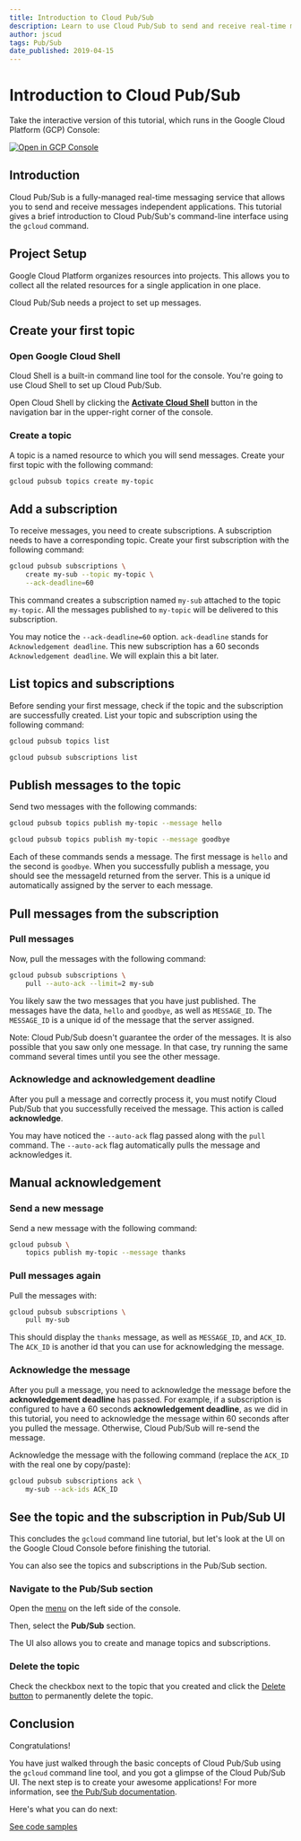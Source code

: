 ```yaml
---
title: Introduction to Cloud Pub/Sub
description: Learn to use Cloud Pub/Sub to send and receive real-time messages.
author: jscud
tags: Pub/Sub
date_published: 2019-04-15
---
```


# Introduction to Cloud Pub/Sub

<walkthrough-tutorial-url url="https://cloud.google.com/pubsub/quickstart-console"></walkthrough-tutorial-url>

<walkthrough-devshell-precreate></walkthrough-devshell-precreate>

<walkthrough-alt>
Take the interactive version of this tutorial, which runs in the Google Cloud Platform (GCP) Console:

[![Open in GCP Console](https://walkthroughs.googleusercontent.com/tutorial/resources/open-in-console-button.svg)](https://console.cloud.google.com/getting-started?walkthrough_tutorial_id=pubsub_quickstart)

</walkthrough-alt>

## Introduction

Cloud Pub/Sub is a fully-managed real-time messaging service that allows you to
send and receive messages independent applications. This tutorial gives a brief
introduction to Cloud Pub/Sub's command-line interface using the `gcloud`
command.

## Project Setup

Google Cloud Platform organizes resources into projects. This allows you to
collect all the related resources for a single application in one place.

Cloud Pub/Sub needs a project to set up messages.

<walkthrough-project-setup></walkthrough-project-setup>

## Create your first topic

### Open Google Cloud Shell

Cloud Shell is a built-in command line tool for the console. You're going to use
Cloud Shell to set up Cloud Pub/Sub.

Open Cloud Shell by clicking the
<walkthrough-cloud-shell-icon></walkthrough-cloud-shell-icon>
[**Activate Cloud Shell**][spotlight-open-devshell] button in the navigation bar in the upper-right corner of the console.

### Create a topic

A topic is a named resource to which you will send messages. Create your first
topic with the following command:

```bash
gcloud pubsub topics create my-topic
```

## Add a subscription

To receive messages, you need to create subscriptions. A subscription needs to
have a corresponding topic. Create your first subscription with the following
command:

```bash
gcloud pubsub subscriptions \
    create my-sub --topic my-topic \
    --ack-deadline=60
```

This command creates a subscription named `my-sub` attached to the topic
`my-topic`. All the messages published to `my-topic` will be delivered to this
subscription.

You may notice the `--ack-deadline=60` option. `ack-deadline` stands for
`Acknowledgement deadline`. This new subscription has a 60 seconds
`Acknowledgement deadline`. We will explain this a bit later.

## List topics and subscriptions

Before sending your first message, check if the topic and the subscription are
successfully created. List your topic and subscription using the following
command:

```bash
gcloud pubsub topics list
```

```bash
gcloud pubsub subscriptions list
```

## Publish messages to the topic

Send two messages with the following commands:

```bash
gcloud pubsub topics publish my-topic --message hello
```

```bash
gcloud pubsub topics publish my-topic --message goodbye
```

Each of these commands sends a message. The first message is `hello` and the
second is `goodbye`. When you successfully publish a message, you should see the
messageId returned from the server. This is a unique id automatically assigned
by the server to each message.

## Pull messages from the subscription

### Pull messages

Now, pull the messages with the following command:

```bash
gcloud pubsub subscriptions \
    pull --auto-ack --limit=2 my-sub
```

You likely saw the two messages that you have just published. The messages have
the data, `hello` and `goodbye`, as well as `MESSAGE_ID`. The `MESSAGE_ID` is a
unique id of the message that the server assigned.

Note: Cloud Pub/Sub doesn't guarantee the order of the messages. It is also
possible that you saw only one message. In that case, try running the same
command several times until you see the other message.

### Acknowledge and acknowledgement deadline

After you pull a message and correctly process it, you must notify Cloud Pub/Sub
that you successfully received the message. This action is called
**acknowledge**.

You may have noticed the `--auto-ack` flag passed along with the `pull` command.
The `--auto-ack` flag automatically pulls the message and acknowledges it.

## Manual acknowledgement

### Send a new message

Send a new message with the following command:

```bash
gcloud pubsub \
    topics publish my-topic --message thanks
```

### Pull messages again

Pull the messages with:

```bash
gcloud pubsub subscriptions \
    pull my-sub
```

This should display the `thanks` message, as well as `MESSAGE_ID`, and `ACK_ID`.
The `ACK_ID` is another id that you can use for acknowledging the message.

### Acknowledge the message

After you pull a message, you need to acknowledge the message before the
**acknowledgement deadline** has passed. For example, if a subscription is
configured to have a 60 seconds **acknowledgement deadline**, as we did in this
tutorial, you need to acknowledge the message within 60 seconds after you pulled
the message. Otherwise, Cloud Pub/Sub will re-send the message.

Acknowledge the message with the following command (replace the `ACK_ID` with
the real one by copy/paste):

```bash
gcloud pubsub subscriptions ack \
    my-sub --ack-ids ACK_ID
```

## See the topic and the subscription in Pub/Sub UI

This concludes the `gcloud` command line tutorial, but let's look at the UI on
the Google Cloud Console before finishing the tutorial.

You can also see the topics and subscriptions in the Pub/Sub section.

### Navigate to the Pub/Sub section

Open the [menu][spotlight-console-menu] on the left side of the console.

Then, select the **Pub/Sub** section.

<walkthrough-menu-navigation sectionId="CLOUDPUBSUB_SECTION"></walkthrough-menu-navigation>

The UI also allows you to create and manage topics and subscriptions.

### Delete the topic

Check the checkbox next to the topic that you created and click the [Delete
button][spotlight-delete-button] to permanently delete the topic.

## Conclusion

Congratulations!

<walkthrough-conclusion-trophy></walkthrough-conclusion-trophy>

You have just walked through the basic concepts of Cloud
Pub/Sub using the `gcloud` command line tool, and you got a glimpse of the Cloud
Pub/Sub UI. The next step is to create your awesome applications! For more
information, see [the Pub/Sub documentation][pubsub-docs].

Here's what you can do next:

[See code
samples](https://cloud.google.com/pubsub/docs/quickstart-client-libraries)

[pubsub-docs]: https://cloud.google.com/pubsub/docs/
[spotlight-console-menu]: walkthrough://spotlight-pointer?spotlightId=console-nav-menu
[spotlight-delete-button]: walkthrough://spotlight-pointer?cssSelector=.p6n-icon-delete
[spotlight-open-devshell]: walkthrough://spotlight-pointer?spotlightId=devshell-activate-button
